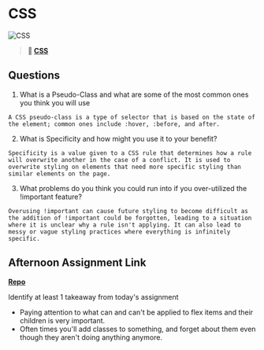 # CSS

![CSS](https://bcw.blob.core.windows.net/public/cssUnit/1411879719053976)

> **📖 [CSS](https://codeworksacademy.com/fs-student-guide/resources/wk1/03-CSS)**

## Questions

1. What is a Pseudo-Class and what are some of the most common ones you think you will use

```
A CSS pseudo-class is a type of selector that is based on the state of the element; common ones include :hover, :before, and after.
```

2. What is Specificity and how might you use it to your benefit?

```
Specificity is a value given to a CSS rule that determines how a rule will overwrite another in the case of a conflict. It is used to overwrite styling on elements that need more specific styling than similar elements on the page.
```

3. What problems do you think you could run into if you over-utilized the !important feature?

```
Overusing !important can cause future styling to become difficult as the addition of !important could be forgotten, leading to a situation where it is unclear why a rule isn't applying. It can also lead to messy or vague styling practices where everything is infinitely specific.
```

## Afternoon Assignment Link

**[Repo](https://github.com/JWagstaff-Leon/codeworks_w1d2)**

Identify at least 1 takeaway from today's assignment

* Paying attention to what can and can't be applied to flex items and their children is very important.
* Often times you'll add classes to something, and forget about them even though they aren't doing anything anymore.